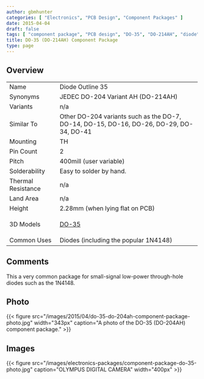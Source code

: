 ```yaml
---
author: gbmhunter
categories: [ "Electronics", "PCB Design", "Component Packages" ]
date: 2015-04-04
draft: false
tags: [ "component package", "PCB design", "DO-35", "DO-214AH", "diode" ]
title: DO-35 (DO-214AH) Component Package
type: page
---
```


## Overview


<table >
<tbody >
<tr >

<td>Name</td>
<td>Diode Outline 35
</td>
</tr>
<tr >
<td>Synonyms</td>
<td>JEDEC DO-204 Variant AH (DO-214AH)</td>
</tr>
<tr >

<td >Variants
</td>

<td >n/a
</td>
</tr>
<tr >

<td >Similar To
</td>

<td >Other DO-204 variants such as the DO-7, DO-14, DO-15, DO-16, DO-26, DO-29, DO-34, DO-41</td>
</tr>
<tr >
<td >Mounting</td>
<td >TH</td>
</tr>
<tr >
<td >Pin Count
</td>

<td >2
</td>
</tr>
<tr >

<td >Pitch
</td>

<td >400mill (user variable)
</td>
</tr>
<tr >

<td >Solderability
</td>

<td >Easy to solder by hand.
</td>
</tr>
<tr >

<td >Thermal Resistance
</td>

<td >n/a
</td>
</tr>
<tr >

<td >Land Area
</td>

<td >n/a
</td>
</tr>
<tr >

<td >Height
</td>

<td >2.28mm (when lying flat on PCB)
</td>
</tr>
<tr >
<td >3D Models</td>
<td><p><a href="http://www.3dcontentcentral.com/download-model.aspx?catalogid=171&amp;id=11032">DO-35</a></p></td>
</tr>
<tr >

<td >Common Uses
</td>

<td >Diodes (including the popular 1N4148)</td>
</tr>
</tbody>
</table>

## Comments

This a very common package for small-signal low-power through-hole diodes such as the 1N4148.

## Photo

{{< figure src="/images/2015/04/do-35-do-204ah-component-package-photo.jpg" width="343px" caption="A photo of the DO-35 (DO-204AH) component package."  >}}

## Images

{{< figure src="/images/electronics-packages/component-package-do-35-photo.jpg" caption="OLYMPUS DIGITAL CAMERA"  width="400px" >}}